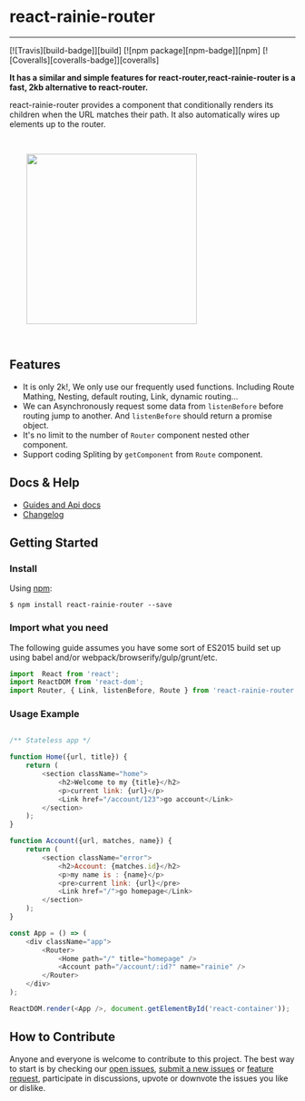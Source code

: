 # react-rainie-router
-------
[![Travis][build-badge]][build] [![npm package][npm-badge]][npm] [![Coveralls][coveralls-badge]][coveralls]

**It has a similar and simple features for react-router,react-rainie-router is a fast, 2kb alternative to react-router.**

react-rainie-router provides a <Router /> component that conditionally renders its children when the URL matches their path. It also automatically wires up <a /> elements up to the router.

<div style="padding:30px">
<img src="https://raw.githubusercontent.com/lanjingling0510/react-rainie-router/master/.github/preview.gif" width="300" />
</div>


## Features

- It is only 2k!, We only use our frequently used functions. Including Route Mathing, Nesting, default routing, Link, dynamic routing...
- We can Asynchronously request some data from  `listenBefore` before routing jump to another. And `listenBefore` should return a promise object.
- It's no limit to the number of  `Router` component nested other component.
- Support coding Spliting by `getComponent` from  `Route` component.


## Docs & Help

* [Guides and Api docs](Guids.md)
* [Changelog](CHANGELOG.md)



## Getting Started
### Install

Using [npm](https://www.npmjs.com/):

	$ npm install react-rainie-router --save

### Import what you need

The following guide assumes you have some sort of ES2015 build set up using babel and/or webpack/browserify/gulp/grunt/etc.

```js
import  React from 'react';
import ReactDOM from 'react-dom';
import Router, { Link, listenBefore, Route } from 'react-rainie-router';
```

### Usage Example

```js

/** Stateless app */

function Home({url, title}) {
    return (
        <section className="home">
            <h2>Welcome to my {title}</h2>
            <p>current link: {url}</p>
            <Link href="/account/123">go account</Link>
        </section>
    );
}

function Account({url, matches, name}) {
    return (
        <section className="error">
            <h2>Account: {matches.id}</h2>
            <p>my name is : {name}</p>
            <pre>current link: {url}</pre>
            <Link href="/">go homepage</Link>
        </section>
    );
}

const App = () => (
	<div className="app">
		<Router>
            <Home path="/" title="homepage" />
            <Account path="/account/:id?" name="rainie" />
		</Router>
	</div>
);

ReactDOM.render(<App />, document.getElementById('react-container'));

```

## How to Contribute

Anyone and everyone is welcome to contribute to this project. The best way to
start is by checking our [open issues](https://github.com/lanjingling0510/react-rainie-router/issues),
[submit a new issues](https://github.com/lanjingling0510/react-rainie-router/issues/new?labels=bug) or
[feature request](https://github.com/lanjingling0510/react-rainie-router/issues/new?labels=enhancement),
participate in discussions, upvote or downvote the issues you like or dislike.
